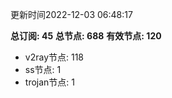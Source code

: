 更新时间2022-12-03 06:48:17

**总订阅: 45**
**总节点: 688**
**有效节点: 120**
- v2ray节点: 118
- ss节点: 1
- trojan节点: 1
